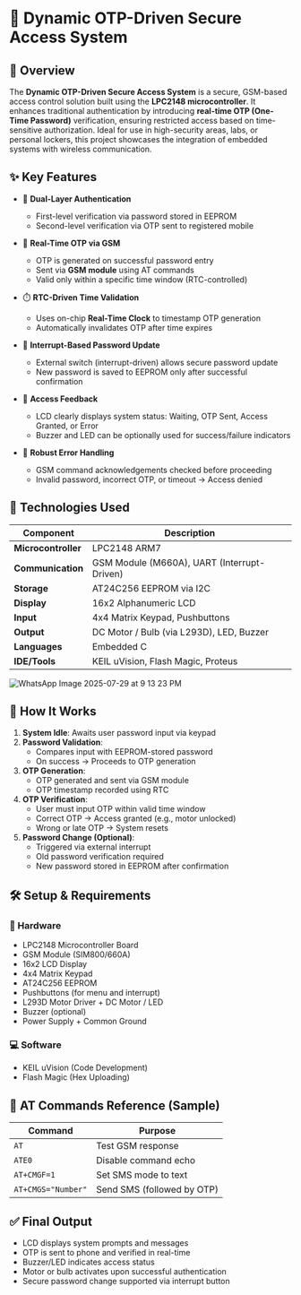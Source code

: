 
# 🔐 Dynamic OTP-Driven Secure Access System

## 📘 Overview  
The **Dynamic OTP-Driven Secure Access System** is a secure, GSM-based access control solution built using the **LPC2148 microcontroller**. It enhances traditional authentication by introducing **real-time OTP (One-Time Password)** verification, ensuring restricted access based on time-sensitive authorization. Ideal for use in high-security areas, labs, or personal lockers, this project showcases the integration of embedded systems with wireless communication.

## ✨ Key Features

- 🔑 **Dual-Layer Authentication**  
  - First-level verification via password stored in EEPROM  
  - Second-level verification via OTP sent to registered mobile

- 📲 **Real-Time OTP via GSM**  
  - OTP is generated on successful password entry  
  - Sent via **GSM module** using AT commands  
  - Valid only within a specific time window (RTC-controlled)

- ⏱️ **RTC-Driven Time Validation**  
  - Uses on-chip **Real-Time Clock** to timestamp OTP generation  
  - Automatically invalidates OTP after time expires

- 🔄 **Interrupt-Based Password Update**  
  - External switch (interrupt-driven) allows secure password update  
  - New password is saved to EEPROM only after successful confirmation

- 🔔 **Access Feedback**  
  - LCD clearly displays system status: Waiting, OTP Sent, Access Granted, or Error  
  - Buzzer and LED can be optionally used for success/failure indicators

- 🚫 **Robust Error Handling**  
  - GSM command acknowledgements checked before proceeding  
  - Invalid password, incorrect OTP, or timeout → Access denied

## 🧰 Technologies Used

| Component          | Description                                 |
|--------------------|---------------------------------------------|
| **Microcontroller**| LPC2148 ARM7                                |
| **Communication**  | GSM Module (M660A), UART (Interrupt-Driven) |
| **Storage**        | AT24C256 EEPROM via I2C                     |
| **Display**        | 16x2 Alphanumeric LCD                       |
| **Input**          | 4x4 Matrix Keypad, Pushbuttons              |
| **Output**         | DC Motor / Bulb (via L293D), LED, Buzzer    |
| **Languages**      | Embedded C                                  |
| **IDE/Tools**      | KEIL uVision, Flash Magic, Proteus          |

![WhatsApp Image 2025-07-29 at 9 13 23 PM](https://github.com/user-attachments/assets/c718d9da-2f0c-4bb0-9139-d27f9520f34d)


## 🚀 How It Works

1. **System Idle**: Awaits user password input via keypad  
2. **Password Validation**:  
   - Compares input with EEPROM-stored password  
   - On success → Proceeds to OTP generation  
3. **OTP Generation**:  
   - OTP generated and sent via GSM module  
   - OTP timestamp recorded using RTC  
4. **OTP Verification**:  
   - User must input OTP within valid time window  
   - Correct OTP → Access granted (e.g., motor unlocked)  
   - Wrong or late OTP → System resets  
5. **Password Change (Optional)**:  
   - Triggered via external interrupt  
   - Old password verification required  
   - New password stored in EEPROM after confirmation

## 🛠️ Setup & Requirements

### 🔧 Hardware
- LPC2148 Microcontroller Board  
- GSM Module (SIM800/660A)  
- 16x2 LCD Display  
- 4x4 Matrix Keypad  
- AT24C256 EEPROM  
- Pushbuttons (for menu and interrupt)  
- L293D Motor Driver + DC Motor / LED  
- Buzzer (optional)
- Power Supply + Common Ground

### 💻 Software
- KEIL uVision (Code Development)  
- Flash Magic (Hex Uploading)  

## 📡 AT Commands Reference (Sample)

| Command             | Purpose                          |
|---------------------|----------------------------------|
| `AT`                | Test GSM response                |
| `ATE0`              | Disable command echo             |
| `AT+CMGF=1`         | Set SMS mode to text             |
| `AT+CMGS="Number"`  | Send SMS (followed by OTP)       |

## ✅ Final Output

- LCD displays system prompts and messages  
- OTP is sent to phone and verified in real-time  
- Buzzer/LED indicates access status  
- Motor or bulb activates upon successful authentication  
- Secure password change supported via interrupt button  

